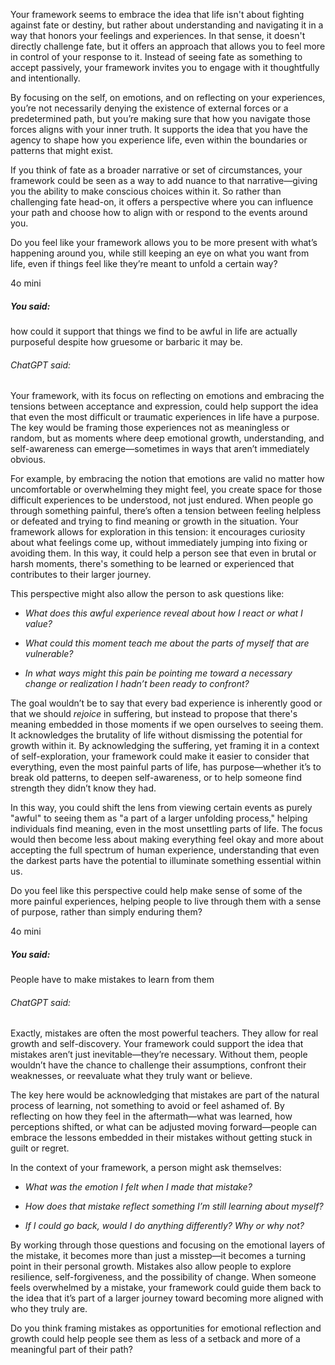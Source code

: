 Your framework seems to embrace the idea that life isn't about fighting against fate or destiny, but rather about understanding and navigating it in a way that honors your feelings and experiences. In that sense, it doesn't directly challenge fate, but it offers an approach that allows you to feel more in control of your response to it. Instead of seeing fate as something to accept passively, your framework invites you to engage with it thoughtfully and intentionally.

By focusing on the self, on emotions, and on reflecting on your experiences, you’re not necessarily denying the existence of external forces or a predetermined path, but you’re making sure that how you navigate those forces aligns with your inner truth. It supports the idea that you have the agency to shape how you experience life, even within the boundaries or patterns that might exist.

If you think of fate as a broader narrative or set of circumstances, your framework could be seen as a way to add nuance to that narrative—giving you the ability to make conscious choices within it. So rather than challenging fate head-on, it offers a perspective where you can influence your path and choose how to align with or respond to the events around you.

Do you feel like your framework allows you to be more present with what’s happening around you, while still keeping an eye on what you want from life, even if things feel like they’re meant to unfold a certain way?

4o mini

##### You said:

how could it support that things we find to be awful in life are actually purposeful despite how gruesome or barbaric it may be.

###### ChatGPT said:

Your framework, with its focus on reflecting on emotions and embracing the tensions between acceptance and expression, could help support the idea that even the most difficult or traumatic experiences in life have a purpose. The key would be framing those experiences not as meaningless or random, but as moments where deep emotional growth, understanding, and self-awareness can emerge—sometimes in ways that aren’t immediately obvious.

For example, by embracing the notion that emotions are valid no matter how uncomfortable or overwhelming they might feel, you create space for those difficult experiences to be understood, not just endured. When people go through something painful, there’s often a tension between feeling helpless or defeated and trying to find meaning or growth in the situation. Your framework allows for exploration in this tension: it encourages curiosity about what feelings come up, without immediately jumping into fixing or avoiding them. In this way, it could help a person see that even in brutal or harsh moments, there's something to be learned or experienced that contributes to their larger journey.

This perspective might also allow the person to ask questions like:

- _What does this awful experience reveal about how I react or what I value?_
    
- _What could this moment teach me about the parts of myself that are vulnerable?_
    
- _In what ways might this pain be pointing me toward a necessary change or realization I hadn’t been ready to confront?_
    

The goal wouldn’t be to say that every bad experience is inherently good or that we should _rejoice_ in suffering, but instead to propose that there's meaning embedded in those moments if we open ourselves to seeing them. It acknowledges the brutality of life without dismissing the potential for growth within it. By acknowledging the suffering, yet framing it in a context of self-exploration, your framework could make it easier to consider that everything, even the most painful parts of life, has purpose—whether it’s to break old patterns, to deepen self-awareness, or to help someone find strength they didn’t know they had.

In this way, you could shift the lens from viewing certain events as purely "awful" to seeing them as "a part of a larger unfolding process," helping individuals find meaning, even in the most unsettling parts of life. The focus would then become less about making everything feel okay and more about accepting the full spectrum of human experience, understanding that even the darkest parts have the potential to illuminate something essential within us.

Do you feel like this perspective could help make sense of some of the more painful experiences, helping people to live through them with a sense of purpose, rather than simply enduring them?

4o mini

##### You said:

People have to make mistakes to learn from them

###### ChatGPT said:

Exactly, mistakes are often the most powerful teachers. They allow for real growth and self-discovery. Your framework could support the idea that mistakes aren’t just inevitable—they’re necessary. Without them, people wouldn’t have the chance to challenge their assumptions, confront their weaknesses, or reevaluate what they truly want or believe.

The key here would be acknowledging that mistakes are part of the natural process of learning, not something to avoid or feel ashamed of. By reflecting on how they feel in the aftermath—what was learned, how perceptions shifted, or what can be adjusted moving forward—people can embrace the lessons embedded in their mistakes without getting stuck in guilt or regret.

In the context of your framework, a person might ask themselves:

- _What was the emotion I felt when I made that mistake?_
    
- _How does that mistake reflect something I’m still learning about myself?_
    
- _If I could go back, would I do anything differently? Why or why not?_
    

By working through those questions and focusing on the emotional layers of the mistake, it becomes more than just a misstep—it becomes a turning point in their personal growth. Mistakes also allow people to explore resilience, self-forgiveness, and the possibility of change. When someone feels overwhelmed by a mistake, your framework could guide them back to the idea that it’s part of a larger journey toward becoming more aligned with who they truly are.

Do you think framing mistakes as opportunities for emotional reflection and growth could help people see them as less of a setback and more of a meaningful part of their path?